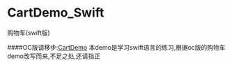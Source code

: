 # CartDemo_Swift
购物车(swift版)

####OC版请移步:[CartDemo](https://github.com/LQQZYY/CartDemo)
本demo是学习swift语言的练习,根据oc版的购物车demo改写而来,不足之处,还请指正
